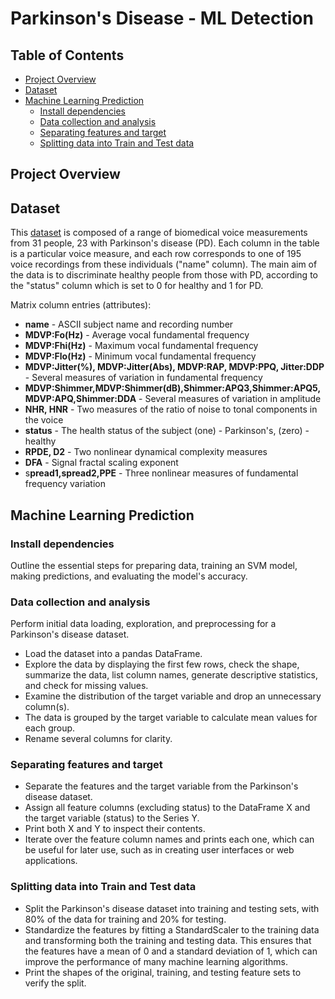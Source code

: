 # Parkinson's Disease - ML Detection

## Table of Contents
- [Project Overview](#project-overview)
- [Dataset](#dataset)
- [Machine Learning Prediction](#machine-learning-prediction)
    - [Install dependencies](#install-dependencies)
    - [Data collection and analysis](#data-collection-and-analysis)
    - [Separating features and target](#separating-features-and-target)
    - [Splitting data into Train and Test data](#splitting-data-into-train-and-test-data)

## Project Overview

## Dataset
This [dataset](https://www.kaggle.com/datasets/vikasukani/parkinsons-disease-data-set) is composed of a range of biomedical voice measurements from 31 people, 23 with Parkinson's disease (PD). Each column in the table is a particular voice measure, and each row corresponds to one of 195 voice recordings from these individuals ("name" column). The main aim of the data is to discriminate healthy people from those with PD, according to the "status" column which is set to 0 for healthy and 1 for PD.

Matrix column entries (attributes):
- **name** - ASCII subject name and recording number
- **MDVP:Fo(Hz)** - Average vocal fundamental frequency
- **MDVP:Fhi(Hz)** - Maximum vocal fundamental frequency
- **MDVP:Flo(Hz)** - Minimum vocal fundamental frequency
- **MDVP:Jitter(%), MDVP:Jitter(Abs), MDVP:RAP, MDVP:PPQ, Jitter:DDP** - Several measures of variation in fundamental frequency
- **MDVP:Shimmer,MDVP:Shimmer(dB),Shimmer:APQ3,Shimmer:APQ5,MDVP:APQ,Shimmer:DDA** - Several measures of variation in amplitude
- **NHR, HNR** - Two measures of the ratio of noise to tonal components in the voice
- **status** - The health status of the subject (one) - Parkinson's, (zero) - healthy
- **RPDE, D2** - Two nonlinear dynamical complexity measures
- **DFA** - Signal fractal scaling exponent
- s**pread1,spread2,PPE** - Three nonlinear measures of fundamental frequency variation

## Machine Learning Prediction
### Install dependencies
Outline the essential steps for preparing data, training an SVM model, making predictions, and evaluating the model's accuracy.

### Data collection and analysis
Perform initial data loading, exploration, and preprocessing for a Parkinson's disease dataset.
- Load the dataset into a pandas DataFrame.
- Explore the data by displaying the first few rows, check the shape, summarize the data, list column names, generate descriptive statistics, and check for missing values.
- Examine the distribution of the target variable and drop an unnecessary column(s).
- The data is grouped by the target variable to calculate mean values for each group.
- Rename several columns for clarity.

### Separating features and target
- Separate the features and the target variable from the Parkinson's disease dataset.
- Assign all feature columns (excluding status) to the DataFrame X and the target variable (status) to the Series Y.
- Print both X and Y to inspect their contents.
- Iterate over the feature column names and prints each one, which can be useful for later use, such as in creating user interfaces or web applications.

### Splitting data into Train and Test data
- Split the Parkinson's disease dataset into training and testing sets, with 80% of the data for training and 20% for testing.
- Standardize the features by fitting a StandardScaler to the training data and transforming both the training and testing data. This ensures that the features have a mean of 0 and a standard deviation of 1, which can improve the performance of many machine learning algorithms.
- Print the shapes of the original, training, and testing feature sets to verify the split.

